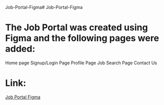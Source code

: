 Job-Portal-Figma# Job-Portal-Figma
# The Job Portal was created using Figma and the following pages were added:
Home page
Signup/Login Page
Profile Page
Job Search Page
Contact Us
# Link:
[Job Portal Figma](https://www.figma.com/design/eeAwWSBYAA5EkkKQYjwlzU/Job-Portal-Website?node-id=0-1&t=AdIX3wSXjL0Ofw6o-0)